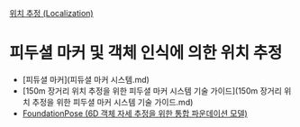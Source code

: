 [위치 추정 (Localization)](../index.md)
# 피두셜 마커 및 객체 인식에 의한 위치 추정
- [피듀셜 마커](피듀셜 마커 시스템.md)
- [150m 장거리 위치 추정을 위한 피두셜 마커 시스템 기술 가이드](150m 장거리 위치 추정을 위한 피두셜 마커 시스템 기술 가이드.md)
- [FoundationPose (6D 객체 자세 추정을 위한 통합 파운데이션 모델)](FoundationPose.md)

